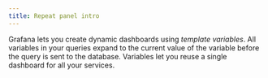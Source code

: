 ```yaml
---
title: Repeat panel intro
---
```


Grafana lets you create dynamic dashboards using _template variables_. All variables in your queries expand to the current value of the variable before the query is sent to the database. Variables let you reuse a single dashboard for all your services.
